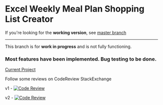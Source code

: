 # Excel Weekly Meal Plan Shopping List Creator

If you're looking for the **working version**, see [master branch](https://github.com/RaymondWise/Excel-Weekly-Meal-Plan-Shopping-List-Generator/tree/master)

--------------

This branch is for **work in progress** and is not fully functioning.

### Most features have been implemented. Bug testing to be done. 

[Current Project](https://github.com/RaymondWise/Excel-Weekly-Meal-Plan-Shopping-List-Generator/projects/1)

Follow some reviews on CodeReview StackExchange

v1 - [![Code Review](http://www.zomis.net/codereview/shield/?qid=186775)](http://codereview.stackexchange.com/q/186775/75587)

v2 - [![Code Review](http://www.zomis.net/codereview/shield/?qid=186874)](http://codereview.stackexchange.com/q/186874/75587)

